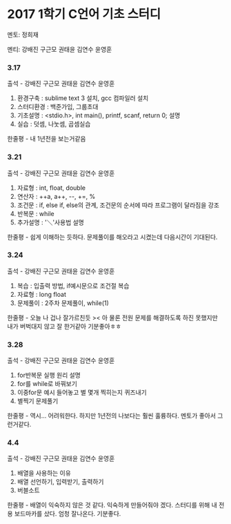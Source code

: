 # **2017 1학기 C언어 기초 스터디**

멘토: 정희재

멘티: 강배진 구근모 권태윤 김연수 윤영훈

### 3.17

출석 - 강배진 구근모 권태윤 김연수 윤영훈

1. 환경구축 : sublime text 3 설치, gcc 컴파일러 설치
2. 스터디환경 : 백준가입, 그룹초대
3. 기초설명 : <stdio.h>, int main(), printf, scanf, return 0; 설명
4. 실습 : 덧셈, 나눗셈, 곱셈실습

한줄평 - 내 1년전을 보는거같음

### 3.21

출석 - 강배진 구근모 권태윤 김연수 윤영훈

1. 자료형 : int, float, double
2. 연산자 : ++a, a++, --, +=, %
3. 조건문 : if, else if, else의 관계, 조건문의 순서에 따라 프로그램이 달라짐을 강조
4. 반복문 : while
5. 추가설명 : '＼'사용법 설명 

한줄평 - 쉽게 이해하는 듯하다. 문제풀이를 해오라고 시켰는데 다음시간이 기대된다.


### 3.24

출석 - 강배진 구근모 권태윤 김연수 윤영훈

1. 복습 : 입출력 방법, if예시문으로 조건절 복습
2. 자료형 : long float
3. 문제풀이 : 2주차 문제풀이, while(1)

한줄평 - 오늘 나 겁나 잘가르친듯 >< 아 물론 전원 문제를 해결하도록 하진 못했지만 내가 버벅대지 않고 잘 한거같아 기분좋아ㅎㅎ


### 3.28

출석 - 강배진 구근모 권태윤 김연수 윤영훈

1. for반복문 실행 원리 설명
2. for를 while로 바꿔보기
3. 이중for문 예시 들어놓고 별 몇개 찍히는지 퀴즈내기
4. 별찍기 문제풀기

한줄평 - 역시... 어려워한다. 하지만 1년전의 나보다는 훨씬 훌륭하다. 멘토가 좋아서 그런거같다.

### 4.4

출석 - 강배진 구근모 권태윤 김연수 윤영훈

1. 배열을 사용하는 이유
2. 배열 선언하기, 입력받기, 출력하기
3. 버블소트

한줄평 - 배열이 익숙하지 않은 것 같다. 익숙하게 만들어줘야 겠다. 스터디를 위해 내 전용 보드마카를 샀다. 엄청 잘나온다. 기분좋다.
